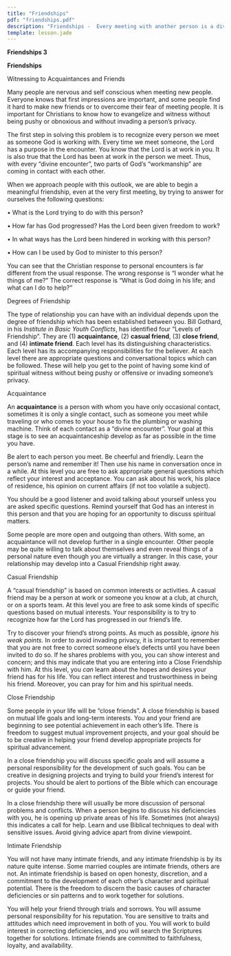 ```yaml
---
title: "Friendships"
pdf: "friendships.pdf"
description: "Friendships -  Every meeting with another person is a divine encounter."
template: lesson.jade
---
```



**Friendships 3**

**Friendships**

Witnessing to Acquaintances and Friends

Many people are nervous and self conscious when meeting new people.
Everyone knows that first impressions are important, and some people
find it hard to make new friends or to overcome their fear of meeting
people. It is important for Christians to know how to evangelize and
witness without being pushy or obnoxious and without invading a person’s
privacy.

The first step in solving this problem is to recognize every person we
meet as someone God is working with. Every time we meet someone, the
Lord has a purpose in the encounter. You know that the Lord is at work
in you. It is also true that the Lord has been at work in the person we
meet. Thus, with every “divine encounter”, two parts of God’s
“workmanship” are coming in contact with each other.

When we approach people with this outlook, we are able to begin a
meaningful friendship, even at the very first meeting, by trying to
answer for ourselves the following questions:

• What is the Lord trying to do with this person?

• How far has God progressed? Has the Lord been given freedom to work?

• In what ways has the Lord been hindered in working with this person?

• How can I be used by God to minister to this person?

You can see that the Christian response to personal encounters is far
different from the usual response. The wrong response is “I wonder what
he things of me?” The correct response is “What is God doing in his
life; and what can I do to help?”

Degrees of Friendship

The type of relationship you can have with an individual depends upon
the degree of friendship which has been established between you. Bill
Gothard, in his *Institute in Basic Youth Conflicts*, has identified
four “Levels of Friendship”. They are (1) **acquaintance**, (2) **casual
friend**, (3) **close friend**, and (4) **intimate friend**. Each level
has its distinguishing characteristics. Each level has its accompanying
responsibilities for the believer. At each level there are appropriate
questions and conversational topics which can be followed. These will
help you get to the point of having some kind of spiritual witness
without being pushy or offensive or invading someone’s privacy.

Acquaintance

An **acquaintance** is a person with whom you have only occasional
contact, sometimes it is only a single contact, such as someone you meet
while traveling or who comes to your house to fix the plumbing or
washing machine. Think of each contact as a “divine encounter”. Your
goal at this stage is to see an acquaintanceship develop as far as
possible in the time you have.

Be alert to each person you meet. Be cheerful and friendly. Learn the
person’s name and remember it! Then use his name in conversation once in
a while. At this level you are free to ask appropriate general questions
which reflect your interest and acceptance. You can ask about his work,
his place of residence, his opinion on current affairs (if not too
volatile a subject).

You should be a good listener and avoid talking about yourself unless
you are asked specific questions. Remind yourself that God has an
interest in this person and that you are hoping for an opportunity to
discuss spiritual matters.

Some people are more open and outgoing than others. With some, an
acquaintance will not develop further in a single encounter. Other
people may be quite willing to talk about themselves and even reveal
things of a personal nature even though you are virtually a stranger. In
this case, your relationship may develop into a Casual Friendship right
away.

Casual Friendship

A “casual friendship” is based on common interests or activities. A
casual friend may be a person at work or someone you know at a club, at
church, or on a sports team. At this level you are free to ask some
kinds of specific questions based on mutual interests. Your
responsibility is to try to recognize how far the Lord has progressed in
our friend’s life.

Try to discover your friend’s strong points. As much as possible,
*ignore his weak points*. In order to avoid invading privacy, it is
important to remember that you are not free to correct someone else’s
defects until you have been invited to do so. If he shares problems with
you, you can show interest and concern; and this may indicate that you
are entering into a Close Friendship with him. At this level, you *can*
learn about the hopes and desires your friend has for his life. You can
reflect interest and trustworthiness in being his friend. Moreover, you
can pray for him and his spiritual needs.

Close Friendship

Some people in your life will be “close friends”. A close friendship is
based on mutual life goals and long-term interests. You and your friend
are beginning to see potential achievement in each other’s life. There
is freedom to suggest mutual improvement projects, and your goal should
be to be creative in helping your friend develop appropriate projects
for spiritual advancement.

In a close friendship you will discuss specific goals and will assume a
personal responsibility for the development of such goals. You can be
creative in designing projects and trying to build your friend’s
interest for projects. You should be alert to portions of the Bible
which can encourage or guide your friend.

In a close friendship there will usually be more discussion of personal
problems and conflicts. When a person begins to discuss his deficiencies
with you, he is opening up private areas of his life. Sometimes (not
always) this indicates a call for help. Learn and use Biblical
techniques to deal with sensitive issues. Avoid giving advice apart from
divine viewpoint.

Intimate Friendship

You will not have many intimate friends, and any intimate friendship is
by its nature quite intense. Some married couples are intimate friends,
others are not. An intimate friendship is based on open honesty,
discretion, and a commitment to the development of each other’s
character and spiritual potential. There is the freedom to discern the
basic causes of character deficiencies or sin patterns and to work
together for solutions.

You will help your friend through trials and sorrows. You will assume
personal responsibility for his reputation. You are sensitive to traits
and attitudes which need improvement in both of you. You will work to
build interest in correcting deficiencies, and you will search the
Scriptures together for solutions. Intimate friends are committed to
faithfulness, loyalty, and availability.


